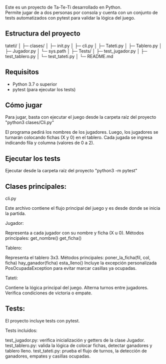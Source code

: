 Este es un proyecto de Ta-Te-Ti desarrollado en Python.  
Permite jugar de a dos personas por consola y cuenta con un conjunto de tests automatizados con pytest para validar la lógica del juego. 

## Estructura del proyecto
tateti/
│
├─ clases/
│ ├─ init.py
│ ├─ cli.py 
│ ├─ Tateti.py 
│ ├─ Tablero.py
│ ├─ Jugador.py
│ └─ sys.path 
│
├─ Tests/
│ ├─ test_jugador.py
│ ├─ test_tablero.py
│ └─ test_tateti.py
│
└─ README.md
## Requisitos

- Python 3.7 o superior
- pytest (para ejecutar los tests)

## Cómo jugar
Para jugar, basta con ejecutar el juego desde la carpeta raíz del proyecto  "python3 clases/Cli.py" 

El programa pedirá los nombres de los jugadores. 
Luego, los jugadores se turnarán colocando fichas (X y 0) en el tablero. 
Cada jugada se ingresa indicando fila y columna (valores de 0 a 2).

## Ejecutar los tests
 Ejecutar desde la carpeta raíz del proyecto  "python3 -m pytest" 

## Clases principales: 

cli.py 

Este archivo contiene el flujo principal del juego y es desde donde se inicia la partida.

Jugador:

Representa a cada jugador con su nombre y ficha (X u 0).
Métodos principales:
get_nombre()
get_ficha()

Tablero:

Representa el tablero 3x3.
Métodos principales:
poner_la_ficha(fil, col, ficha)
hay_ganador(ficha)
esta_lleno()
Incluye la excepción personalizada PosOcupadaException para evitar marcar casillas ya ocupadas.

Tateti:

Contiene la lógica principal del juego.
Alterna turnos entre jugadores.
Verifica condiciones de victoria o empate.

## Tests:

El proyecto incluye tests con pytest.

Tests incluidos:

test_jugador.py: verifica inicialización y getters de la clase Jugador.
test_tablero.py: valida la lógica de colocar fichas, detectar ganadores y tablero lleno.
test_tateti.py: prueba el flujo de turnos, la detección de ganadores, empates y casillas ocupadas.